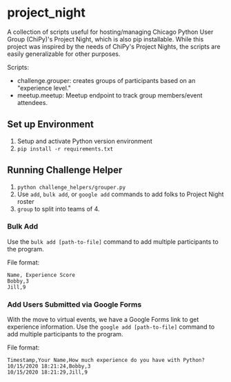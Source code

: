# project_night

A collection of scripts useful for hosting/managing Chicago Python User Group (ChiPy)'s Project Night, which is also pip installable. While this project was inspired by the needs of ChiPy's Project Nights, the scripts are easily generalizable for other purposes.

Scripts:
 - challenge.grouper: creates groups of participants based on an "experience level."
 - meetup.meetup: Meetup endpoint to track group members/event attendees.

## Set up Environment

1. Setup and activate Python version environment
1. `pip install -r requirements.txt`

## Running Challenge Helper

1. `python challenge_helpers/grouper.py`
1. Use `add`, `bulk add`, or `google add` commands to add folks to Project Night roster
1. `group` to split into teams of 4.

### Bulk Add

Use the `bulk add [path-to-file]` command to add multiple participants to the program.

File format:

```csv
Name, Experience Score
Bobby,3
Jill,9
```

### Add Users Submitted via Google Forms

With the move to virtual events, we have a Google Forms link to get experience information.
Use the `google add [path-to-file]` command to add multiple participants to the program.

File format:

```csv
Timestamp,Your Name,How much experience do you have with Python?
10/15/2020 18:21:24,Bobby,3
10/15/2020 18:21:29,Jill,9
```

